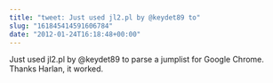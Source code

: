 ```yaml
---
title: "tweet: Just used jl2.pl by @keydet89 to"
slug: "161845414591606784"
date: "2012-01-24T16:18:48+00:00"
---
```

Just used jl2.pl by @keydet89 to parse a jumplist for Google Chrome. Thanks Harlan, it worked.
